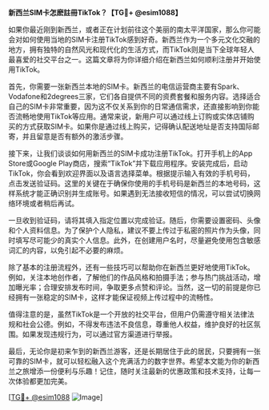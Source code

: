 **新西兰SIM卡怎麽註冊TikTok？【TG💪+ @esim1088】**

如果你最近刚到新西兰，或者正在计划前往这个美丽的南太平洋国家，那么你可能会对如何使用当地的SIM卡注册TikTok感到好奇。新西兰作为一个多元文化交融的地方，拥有独特的自然风光和现代化的生活方式，而TikTok则是当下全球年轻人最喜爱的社交平台之一。这篇文章将为你详细介绍在新西兰如何顺利注册并开始使用TikTok。

首先，你需要一张新西兰本地的SIM卡。新西兰的电信运营商主要有Spark、Vodafone和2degrees三家，它们各自提供不同的资费套餐和服务内容。选择适合自己的SIM卡非常重要，因为这不仅关系到你的日常通信需求，还直接影响到你能否流畅地使用TikTok等应用。通常来说，新用户可以通过线上订购或实体店铺购买的方式获取SIM卡。如果你是通过线上购买，记得确认配送地址是否支持国际邮寄，并且留意是否有额外的激活步骤。

接下来，让我们谈谈如何用新西兰的SIM卡成功注册TikTok。打开手机上的App Store或Google Play商店，搜索“TikTok”并下载应用程序。安装完成后，启动TikTok，你会看到欢迎界面以及语言选择菜单。根据提示输入有效的手机号码，点击发送验证码。这里的关键在于确保你使用的手机号码是新西兰的本地号码，这样系统才能正确识别并生成账号。如果遇到无法接收短信的情况，可以尝试切换网络环境或者稍后再试。

一旦收到验证码，请将其填入指定位置以完成验证。随后，你需要设置密码、头像和个人资料信息。为了保护个人隐私，建议不要上传过于私密的照片作为头像，同时填写尽可能少的真实个人信息。此外，在创建用户名时，尽量避免使用包含敏感词汇的内容，以免引起不必要的麻烦。

除了基本的注册流程外，还有一些技巧可以帮助你在新西兰更好地使用TikTok。例如，关注本地创作者，了解他们的作品风格和拍摄手法；参与热门挑战活动，增加曝光率；合理安排发布时间，争取更多点赞和评论。当然，这一切的前提是你已经拥有一张稳定的SIM卡，这样才能保证视频上传过程中的流畅性。

值得注意的是，虽然TikTok是一个开放的社交平台，但用户仍需遵守相关法律法规和社会公德。例如，不得发布违法不良信息，尊重他人权益，维护良好的社区氛围。如果发现违规行为，可以通过官方渠道进行举报。

最后，无论你是初来乍到的新西兰游客，还是长期居住于此的居民，只要拥有一张可靠的SIM卡，就可以轻松融入这个充满活力的数字世界。希望本文能为你的新西兰之旅增添一份便利与乐趣！记住，随时关注最新的优惠政策和技术支持，让每一次体验都更加完美。

[[TG💪+ @esim1088](https://t.me/s/esim1088) ![Image](https://i.postimg.cc/4NQfJmqS/Snipaste-2025-05-13-00-14-12.png)]
